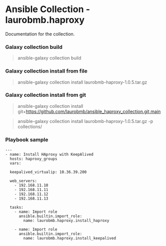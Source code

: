 # Ansible Collection - laurobmb.haproxy

Documentation for the collection.

### Galaxy collection build
> ansible-galaxy collection build
### Galaxy collection install from file
> ansible-galaxy collection install laurobmb-haproxy-1.0.5.tar.gz
### Galaxy collection install from git
> ansible-galaxy collection install git+https://github.com/laurobmb/ansible_haproxy_collection.git,main

> ansible-galaxy collection install laurobmb-haproxy-1.0.5.tar.gz -p collections/

### Playbook sample
    ---
    - name: Install HAproxy with KeepAlived
      hosts: haproxy_groups
      vars:
        
      keepalived_virtualip: 10.36.39.200
      
      web_servers:
        - 192.168.11.10
        - 192.168.11.11
        - 192.168.11.12
        - 192.168.11.13

      tasks:
        - name: Import role
          ansible.builtin.import_role:
            name: laurobmb.haproxy.install_haproxy
        
        - name: Import role
          ansible.builtin.import_role:
            name: laurobmb.haproxy.install_keepalived
    